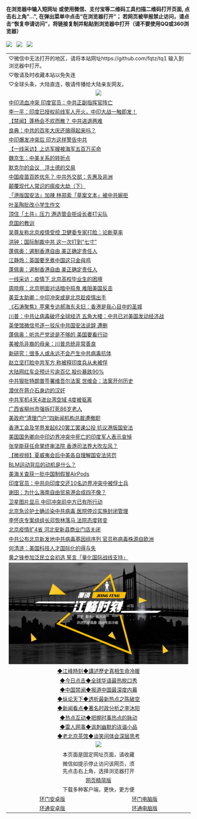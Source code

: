  #### 在浏览器中输入短网址 或使用微信、支付宝等二维码工具扫描二维码打开页面, 点击右上角"...", 在弹出菜单中点击“在浏览器打开”； 若网页被举报禁止访问，请点击“恢复申请访问”，将链接复制并粘贴到浏览器中打开（请不要使用QQ或360浏览器）

<img src="https://raw.githubusercontent.com/gfw-breaker/banned-news/master/scripts/img/1.png" width="260px"/> &nbsp; <img src="https://raw.githubusercontent.com/gfw-breaker/banned-news/master/scripts/img/2.png" width="260px"/> &nbsp; <img src="https://raw.githubusercontent.com/gfw-breaker/banned-news/master/scripts/img/3.png" width="260px"/>&nbsp;
 
 <table>
 
<tr>
<td colspan="2" align=left>
♡微信中无法打开的地区，请将本站网址https://github.com/fqtz/tq1 输入到浏览器中打开。 
 </td>
</tr>
 <tr>
 <td colspan="2" align=left>
♡敬请及时收藏本站以免失连
 </td>
   <tr>
<td colspan="2" align=left>
♡全球头条，大陆直连，敬请传播给大陆亲友网友。
 </td>
</tr>


<tr>
    <td colspan="2" align=center><img src="https://cdn.jsdelivr.net/gh/gyoupiodf/im1/%E7%BD%91%E9%97%A8%E6%96%B0%E9%97%BB1.jpg"></td>
 </tr>
<tr><td colspan="2" align="left"><a href="https://qeb.xfthy.casa/?name=c1187255&key=xcyufvbtjvhwwrpc&from=gy2">中印流血冲突 印度官员：中共正副指挥官阵亡</a></td></tr>
<tr><td colspan="2" align="left"><a href="https://qeb.xfthy.casa/?name=c1187356&key=xcyufvbtjvhwwrpc&from=gy2">李一平：印度已授权前线军人开火，中印大战一触即发！</a></td></tr>
<tr><td colspan="2" align="left"><a href="https://qeb.xfthy.casa/?name=c1187331&key=xcyufvbtjvhwwrpc&from=gy2">【禁闻】蓬杨会不欢而散？ 中共进退两难</a></td></tr>
<tr><td colspan="2" align="left"><a href="https://qeb.xfthy.casa/?name=c1187249&key=xcyufvbtjvhwwrpc&from=gy2">良典：中共的百年大庆还搞得起来吗？</a></td></tr>
<tr><td colspan="2" align="left"><a href="https://qeb.xfthy.casa/?name=c1187299&key=xcyufvbtjvhwwrpc&from=gy2">中印爆发冲突后 印方这样警告中共</a></td></tr>
<tr><td colspan="2" align="left"><a href="https://qeb.xfthy.casa/?name=c1187328&key=xcyufvbtjvhwwrpc&from=gy2">【一线采访】上访军嫂被海军五百万买命</a></td></tr>
<tr><td colspan="2" align="left"><a href="https://qeb.xfthy.casa/?name=c1187311&key=xcyufvbtjvhwwrpc&from=gy2">魏京生：中美关系的转折点</a></td></tr>
<tr><td colspan="2" align="left"><a href="https://qeb.xfthy.casa/?name=c1187323&key=xcyufvbtjvhwwrpc&from=gy2">默克尔的会议　浮士德的交易</a></td></tr>
<tr><td colspan="2" align="left"><a href="https://qeb.xfthy.casa/?name=c1187351&key=xcyufvbtjvhwwrpc&from=gy2">中国疫苗百姓优先？ 中共外交部：先惠及非洲</a></td></tr>
<tr><td colspan="2" align="left"><a href="https://qeb.xfthy.casa/?name=c1187293&key=xcyufvbtjvhwwrpc&from=gy2">颠覆现代人常识的瘟疫大劫（下）</a></td></tr>
<tr><td colspan="2" align="left"><a href="https://qeb.xfthy.casa/?name=c1187320&key=xcyufvbtjvhwwrpc&from=gy2">「港版国安法」加辣 林郑索「草案文本」被中共婉拒</a></td></tr>
<tr><td colspan="2" align="left"><a href="https://qeb.xfthy.casa/?name=c1187345&key=xcyufvbtjvhwwrpc&from=gy2">叶圣陶批改小学生作文</a></td></tr>
<tr><td colspan="2" align="left"><a href="https://qeb.xfthy.casa/?name=c1187321&key=xcyufvbtjvhwwrpc&from=gy2">顶住「土共」压力 港选管会拒设长者打尖队</a></td></tr>
<tr><td colspan="2" align="left"><a href="https://qeb.xfthy.casa/?name=c1187322&key=xcyufvbtjvhwwrpc&from=gy2">息国的教训</a></td></tr>
<tr><td colspan="2" align="left"><a href="https://qeb.xfthy.casa/?name=c1187330&key=xcyufvbtjvhwwrpc&from=gy2">吴尊友称北京疫情受控 卫健委专家打脸：论断草率</a></td></tr>
<tr><td colspan="2" align="left"><a href="https://qeb.xfthy.casa/?name=c1187294&key=xcyufvbtjvhwwrpc&from=gy2">洪钟：国际制裁中共 这一次打到“七寸”</a></td></tr>
<tr><td colspan="2" align="left"><a href="https://qeb.xfthy.casa/?name=c1187336&key=xcyufvbtjvhwwrpc&from=gy2">蓬佩奥：遏制香港自由 美正确定责任人</a></td></tr>
<tr><td colspan="2" align="left"><a href="https://qeb.xfthy.casa/?name=c1187310&key=xcyufvbtjvhwwrpc&from=gy2">江静玲：英国要烹煮中国这只金母鸡</a></td></tr>
<tr><td colspan="2" align="left"><a href="https://qeb.xfthy.casa/?name=c1187280&key=xcyufvbtjvhwwrpc&from=gy2">蓬佩奥：遏制香港自由 美正确定责任人</a></td></tr>
<tr><td colspan="2" align="left"><a href="https://qeb.xfthy.casa/?name=c1187343&key=xcyufvbtjvhwwrpc&from=gy2">一线采访：疫情下 北京高校毕业生的困境</a></td></tr>
<tr><td colspan="2" align="left"><a href="https://qeb.xfthy.casa/?name=c1187275&key=xcyufvbtjvhwwrpc&from=gy2">周晓辉：北京明面对话暗中捣鬼 难阻美国反击</a></td></tr>
<tr><td colspan="2" align="left"><a href="https://qeb.xfthy.casa/?name=c1187309&key=xcyufvbtjvhwwrpc&from=gy2">美亚太助卿：中印冲突或是北京趁疫情出手</a></td></tr>
<tr><td colspan="2" align="left"><a href="https://qeb.xfthy.casa/?name=c1187357&key=xcyufvbtjvhwwrpc&from=gy2">《石涛聚焦》苹果专访郝海东夫妇：香港是我心目中的圣城</a></td></tr>
<tr><td colspan="2" align="left"><a href="https://qeb.xfthy.casa/?name=c1187340&key=xcyufvbtjvhwwrpc&from=gy2">川普：中共让病毒破坏全球经济 五角大楼：中共已对美国发动经济战</a></td></tr>
<tr><td colspan="2" align="left"><a href="https://qeb.xfthy.casa/?name=c1187344&key=xcyufvbtjvhwwrpc&from=gy2">英使馆微信号逐一驳斥中共国安法说辞 遭删</a></td></tr>
<tr><td colspan="2" align="left"><a href="https://qeb.xfthy.casa/?name=c1187350&key=xcyufvbtjvhwwrpc&from=gy2">蓬佩奥：听共产党说是不够的 美国要看行动</a></td></tr>
<tr><td colspan="2" align="left"><a href="https://qeb.xfthy.casa/?name=c1187337&key=xcyufvbtjvhwwrpc&from=gy2">美被杀非裔的母亲：川普总统非常善良</a></td></tr>
<tr><td colspan="2" align="left"><a href="https://qeb.xfthy.casa/?name=c1187297&key=xcyufvbtjvhwwrpc&from=gy2">新研究：很多人或永远不会产生中共病毒抗体</a></td></tr>
<tr><td colspan="2" align="left"><a href="https://qeb.xfthy.casa/?name=c1187260&key=xcyufvbtjvhwwrpc&from=gy2">赵立坚打脸中共军方 称被释印度兵从未被俘</a></td></tr>
<tr><td colspan="2" align="left"><a href="https://qeb.xfthy.casa/?name=c1187300&key=xcyufvbtjvhwwrpc&from=gy2">大陆网红车企预计亏逾百亿 股价暴跌90%</a></td></tr>
<tr><td colspan="2" align="left"><a href="https://qeb.xfthy.casa/?name=c1187316&key=xcyufvbtjvhwwrpc&from=gy2">中共狠批特朗普签署维吾尔法案 世维会：法案开创历史</a></td></tr>
<tr><td colspan="2" align="left"><a href="https://qeb.xfthy.casa/?name=c1187358&key=xcyufvbtjvhwwrpc&from=gy2">潜伏在蒋介石身边的汉奸</a></td></tr>
<tr><td colspan="2" align="left"><a href="https://qeb.xfthy.casa/?name=c1187308&key=xcyufvbtjvhwwrpc&from=gy2">中共军机4天4进台湾空域 4度被驱离</a></td></tr>
<tr><td colspan="2" align="left"><a href="https://qeb.xfthy.casa/?name=c1187342&key=xcyufvbtjvhwwrpc&from=gy2">广西省柳州市强拆打死86岁老人</a></td></tr>
<tr><td colspan="2" align="left"><a href="https://qeb.xfthy.casa/?name=c1187296&key=xcyufvbtjvhwwrpc&from=gy2">美政府“清理门户”四新闻机构总裁遭撤职</a></td></tr>
<tr><td colspan="2" align="left"><a href="https://qeb.xfthy.casa/?name=c1187301&key=xcyufvbtjvhwwrpc&from=gy2">香港工会及学界发起620罢工罢课公投 抗议港版国安法</a></td></tr>
<tr><td colspan="2" align="left"><a href="https://qeb.xfthy.casa/?name=c1187314&key=xcyufvbtjvhwwrpc&from=gy2">美国国务卿向中印边界冲突中死亡的印度军人表示哀悼</a></td></tr>
<tr><td colspan="2" align="left"><a href="https://qeb.xfthy.casa/?name=c1187318&key=xcyufvbtjvhwwrpc&from=gy2">张举能获任命掌终审法院 香港司法界大吹左风？</a></td></tr>
<tr><td colspan="2" align="left"><a href="https://qeb.xfthy.casa/?name=c1187333&key=xcyufvbtjvhwwrpc&from=gy2">【微视频】夏威夷会后中美各自理解国安法惩罚</a></td></tr>
<tr><td colspan="2" align="left"><a href="https://qeb.xfthy.casa/?name=c1187339&key=xcyufvbtjvhwwrpc&from=gy2">BLM运动背后的动机是什么？</a></td></tr>
<tr><td colspan="2" align="left"><a href="https://qeb.xfthy.casa/?name=c1187335&key=xcyufvbtjvhwwrpc&from=gy2">美海关查获一批中国制假冒AirPods</a></td></tr>
<tr><td colspan="2" align="left"><a href="https://qeb.xfthy.casa/?name=c1187271&key=xcyufvbtjvhwwrpc&from=gy2">印度官员：中共向印度交还10名边界冲突中被俘士兵</a></td></tr>
<tr><td colspan="2" align="left"><a href="https://qeb.xfthy.casa/?name=c1187302&key=xcyufvbtjvhwwrpc&from=gy2">谢田：为什么海南自由贸易港会成四不像？</a></td></tr>
<tr><td colspan="2" align="left"><a href="https://qeb.xfthy.casa/?name=c1187305&key=xcyufvbtjvhwwrpc&from=gy2">卫星图片显示 中印冲突前中方已有所行动</a></td></tr>
<tr><td colspan="2" align="left"><a href="https://qeb.xfthy.casa/?name=c1187295&key=xcyufvbtjvhwwrpc&from=gy2">北京急诊护士确诊染中共病毒 医院停诊实施封闭管理</a></td></tr>
<tr><td colspan="2" align="left"><a href="https://qeb.xfthy.casa/?name=c1187307&key=xcyufvbtjvhwwrpc&from=gy2">李怀庆专案组组长邓恢林落马 法院态度转变</a></td></tr>
<tr><td colspan="2" align="left"><a href="https://qeb.xfthy.casa/?name=c1187298&key=xcyufvbtjvhwwrpc&from=gy2">北京疫情扩4省 河北安新县商业门店关闭</a></td></tr>
<tr><td colspan="2" align="left"><a href="https://qeb.xfthy.casa/?name=c1187313&key=xcyufvbtjvhwwrpc&from=gy2">中共公布北京新发地中共病毒基因组序列 官员称病毒株源自欧洲</a></td></tr>
<tr><td colspan="2" align="left"><a href="https://qeb.xfthy.casa/?name=c1187292&key=xcyufvbtjvhwwrpc&from=gy2">何清涟：美国科技人才国际化的得与失</a></td></tr>
<tr><td colspan="2" align="left"><a href="https://qeb.xfthy.casa/?name=c1187319&key=xcyufvbtjvhwwrpc&from=gy2">黄之锋参加泛民立会初选 誓言「量化国际战线支持」</a></td></tr>

 <tr>
   <td colspan="2" align=center><img src="https://github.com/gyoupiodf/im1/blob/master/jf-1.jpg"></td>
  </tr>
   <tr>
   <td colspan="2" align=center> 
<a href="https://xdihm.casa/oo.aspx?name=c922850&key=sdxhftoyfkhpuaxy&from=gy2&tag=9877">◆江峰時刻◆講述歷史真相生命冷暖</a><br/>
    </td>
  </tr>
   <tr>
   <td colspan="2" align=center> 
<a href="https://xdihm.casa/oo.aspx?name=c816850&key=sdxhftoyfkhpuaxy&from=gy2&tag=9877">◆今日点击◆全球华语最热脱口秀</a><br/>
    </td>
  </tr>
  <tr>
  <td colspan="2" align=center>
<a href="https://xdihm.casa/oo.aspx?name=c816860&key=sdxhftoyfkhpuaxy&from=gy2&tag=99733110">◆中国禁闻◆报道中国最深度内幕</a><br/>
   </tr>
  <tr>
     <td colspan="2" align=center>
<a href="https://xdihm.casa/oo.aspx?name=c816855&key=sdxhftoyfkhpuaxy&from=gy2&tag=997110">◆纵论天下◆透析最新热点之陈破空</a><br/>
   </tr>
   <tr>
      <td colspan="2" align=center>
<a href="https://xdihm.casa/oo.aspx?name=c838308&key=sdxhftoyfkhpuaxy&from=gy2&tag=9973110">◆新闻看点◆著名时政分析之李沐阳</a><br/>
   </tr>
   <tr>
     <td colspan="2" align=center>
<a href="https://xdihm.casa/oo.aspx?name=c816852&key=sdxhftoyfkhpuaxy&from=gy2&tag=9733110">◆热点互动◆把握时事热点的脉动</a><br/>
   </tr>
   <tr>
      <td colspan="2" align=center>
<a href="https://xdihm.casa/oo.aspx?name=c816694&key=sdxhftoyfkhpuaxy&from=gy2&tag=93310">◆雷人网事◆讽刺幽默的诙谐小品</a><br/>
   </tr>
   <tr>
    <td colspan="2" align=center>
<a href="https://xdihm.casa/oo.aspx?name=c816650&key=sdxhftoyfkhpuaxy&from=gy2&tag=9973110">◆老北京茶馆◆谈笑间体会深层思考</a><br/>
   </tr>

  <tr>
    <td colspan="2" align="center"><img src="https://cdn.jsdelivr.net/gh/opipe/up/oGate65.jpg"/></td>
  </tr>
  <tr>
    <td colspan="2" align="center">本页面是固定网址页面，请收藏</td>
  <tr>
  <tr>
    <td colspan="2" align="center">微信如提示停止访问该网页，须<br/>先点击右上角，选择浏览器打开</td>
  <tr>
  <tr>
    <td colspan="2" align="center"><a href="https://gitcdn.xyz/cdn/otiny/up/master/show004.htm">网页精简版</a></td>
  </tr>
  <tr>
    <td colspan="2" align="center">下载多种客户端，更快，更方便</td>
  <tr>
  <tr>
    <td align="center"><a href="https://cdn.jsdelivr.net/gh/opipe/up/oGatea.apk">环门安卓版</a></td>
    <td align="center"><a href="https://cdn.jsdelivr.net/gh/opipe/up/oGate.zip">环门电脑版</a></td>
  </tr>
  <tr>
    <td align="center"><a href="https://cdn.jsdelivr.net/gh/opipe/up/oPipe.apk">环通安卓版</a></td>
    <td align="center"><a href="https://raw.githubusercontent.com/opipe/up/master/oPipe.zip">环通电脑版</a></td>
  </tr>
</table>
